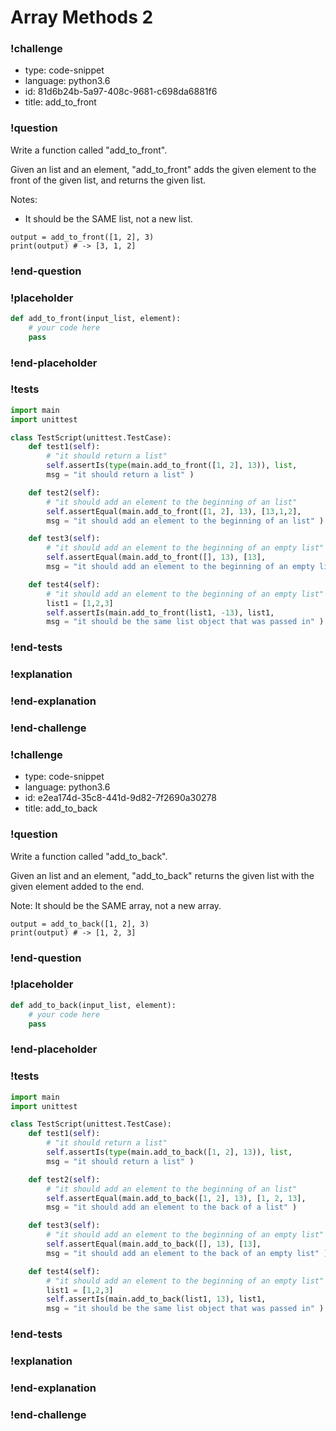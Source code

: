 # Array Methods 2

### !challenge

* type: code-snippet
* language: python3.6
* id: 81d6b24b-5a97-408c-9681-c698da6881f6
* title: add_to_front

### !question

Write a function called "add_to_front".

Given an list and an element, "add_to_front" adds the given element to the front of the given list, and returns the given list.

Notes:
* It should be the SAME list, not a new list.

```
output = add_to_front([1, 2], 3)
print(output) # -> [3, 1, 2]
```

### !end-question

### !placeholder

```python
def add_to_front(input_list, element):
    # your code here
    pass


```

### !end-placeholder

### !tests

```python
import main
import unittest

class TestScript(unittest.TestCase):
    def test1(self):
        # "it should return a list"
        self.assertIs(type(main.add_to_front([1, 2], 13)), list,
        msg = "it should return a list" )

    def test2(self):
        # "it should add an element to the beginning of an list"
        self.assertEqual(main.add_to_front([1, 2], 13), [13,1,2],
        msg = "it should add an element to the beginning of an list" )

    def test3(self):
        # "it should add an element to the beginning of an empty list"
        self.assertEqual(main.add_to_front([], 13), [13],
        msg = "it should add an element to the beginning of an empty list" )

    def test4(self):
        # "it should add an element to the beginning of an empty list"
        list1 = [1,2,3]
        self.assertIs(main.add_to_front(list1, -13), list1,
        msg = "it should be the same list object that was passed in" )
```

### !end-tests

### !explanation

### !end-explanation

### !end-challenge

### !challenge

* type: code-snippet
* language: python3.6
* id: e2ea174d-35c8-441d-9d82-7f2690a30278
* title: add_to_back

### !question

Write a function called "add_to_back".

Given an list and an element, "add_to_back" returns the given list with the given element added to the end.

Note: It should be the SAME array, not a new array.

```
output = add_to_back([1, 2], 3)
print(output) # -> [1, 2, 3]
```

### !end-question

### !placeholder

```python
def add_to_back(input_list, element):
    # your code here
    pass


```

### !end-placeholder

### !tests

```python
import main
import unittest

class TestScript(unittest.TestCase):
    def test1(self):
        # "it should return a list"
        self.assertIs(type(main.add_to_back([1, 2], 13)), list,
        msg = "it should return a list" )

    def test2(self):
        # "it should add an element to the beginning of an list"
        self.assertEqual(main.add_to_back([1, 2], 13), [1, 2, 13],
        msg = "it should add an element to the back of a list" )

    def test3(self):
        # "it should add an element to the beginning of an empty list"
        self.assertEqual(main.add_to_back([], 13), [13],
        msg = "it should add an element to the back of an empty list" )

    def test4(self):
        # "it should add an element to the beginning of an empty list"
        list1 = [1,2,3]
        self.assertIs(main.add_to_back(list1, 13), list1,
        msg = "it should be the same list object that was passed in" )
```

### !end-tests

### !explanation

### !end-explanation

### !end-challenge
